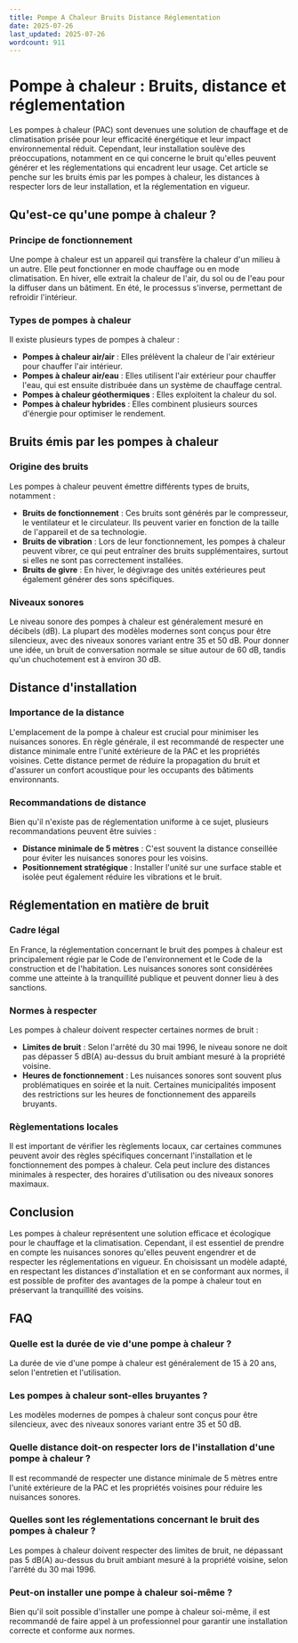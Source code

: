 ```yaml
---
title: Pompe A Chaleur Bruits Distance Réglementation
date: 2025-07-26
last_updated: 2025-07-26
wordcount: 911
---
```


# Pompe à chaleur : Bruits, distance et réglementation

Les pompes à chaleur (PAC) sont devenues une solution de chauffage et de climatisation prisée pour leur efficacité énergétique et leur impact environnemental réduit. Cependant, leur installation soulève des préoccupations, notamment en ce qui concerne le bruit qu'elles peuvent générer et les réglementations qui encadrent leur usage. Cet article se penche sur les bruits émis par les pompes à chaleur, les distances à respecter lors de leur installation, et la réglementation en vigueur.

## Qu'est-ce qu'une pompe à chaleur ?

### Principe de fonctionnement

Une pompe à chaleur est un appareil qui transfère la chaleur d'un milieu à un autre. Elle peut fonctionner en mode chauffage ou en mode climatisation. En hiver, elle extrait la chaleur de l'air, du sol ou de l'eau pour la diffuser dans un bâtiment. En été, le processus s'inverse, permettant de refroidir l'intérieur.

### Types de pompes à chaleur

Il existe plusieurs types de pompes à chaleur :

- **Pompes à chaleur air/air** : Elles prélèvent la chaleur de l'air extérieur pour chauffer l'air intérieur.
- **Pompes à chaleur air/eau** : Elles utilisent l'air extérieur pour chauffer l'eau, qui est ensuite distribuée dans un système de chauffage central.
- **Pompes à chaleur géothermiques** : Elles exploitent la chaleur du sol.
- **Pompes à chaleur hybrides** : Elles combinent plusieurs sources d'énergie pour optimiser le rendement.

## Bruits émis par les pompes à chaleur

### Origine des bruits

Les pompes à chaleur peuvent émettre différents types de bruits, notamment :

- **Bruits de fonctionnement** : Ces bruits sont générés par le compresseur, le ventilateur et le circulateur. Ils peuvent varier en fonction de la taille de l'appareil et de sa technologie.
- **Bruits de vibration** : Lors de leur fonctionnement, les pompes à chaleur peuvent vibrer, ce qui peut entraîner des bruits supplémentaires, surtout si elles ne sont pas correctement installées.
- **Bruits de givre** : En hiver, le dégivrage des unités extérieures peut également générer des sons spécifiques.

### Niveaux sonores

Le niveau sonore des pompes à chaleur est généralement mesuré en décibels (dB). La plupart des modèles modernes sont conçus pour être silencieux, avec des niveaux sonores variant entre 35 et 50 dB. Pour donner une idée, un bruit de conversation normale se situe autour de 60 dB, tandis qu'un chuchotement est à environ 30 dB.

## Distance d'installation

### Importance de la distance

L'emplacement de la pompe à chaleur est crucial pour minimiser les nuisances sonores. En règle générale, il est recommandé de respecter une distance minimale entre l'unité extérieure de la PAC et les propriétés voisines. Cette distance permet de réduire la propagation du bruit et d'assurer un confort acoustique pour les occupants des bâtiments environnants.

### Recommandations de distance

Bien qu'il n'existe pas de réglementation uniforme à ce sujet, plusieurs recommandations peuvent être suivies :

- **Distance minimale de 5 mètres** : C'est souvent la distance conseillée pour éviter les nuisances sonores pour les voisins.
- **Positionnement stratégique** : Installer l'unité sur une surface stable et isolée peut également réduire les vibrations et le bruit.

## Réglementation en matière de bruit

### Cadre légal

En France, la réglementation concernant le bruit des pompes à chaleur est principalement régie par le Code de l'environnement et le Code de la construction et de l'habitation. Les nuisances sonores sont considérées comme une atteinte à la tranquillité publique et peuvent donner lieu à des sanctions.

### Normes à respecter

Les pompes à chaleur doivent respecter certaines normes de bruit :

- **Limites de bruit** : Selon l'arrêté du 30 mai 1996, le niveau sonore ne doit pas dépasser 5 dB(A) au-dessus du bruit ambiant mesuré à la propriété voisine.
- **Heures de fonctionnement** : Les nuisances sonores sont souvent plus problématiques en soirée et la nuit. Certaines municipalités imposent des restrictions sur les heures de fonctionnement des appareils bruyants.

### Règlementations locales

Il est important de vérifier les règlements locaux, car certaines communes peuvent avoir des règles spécifiques concernant l'installation et le fonctionnement des pompes à chaleur. Cela peut inclure des distances minimales à respecter, des horaires d'utilisation ou des niveaux sonores maximaux.

## Conclusion

Les pompes à chaleur représentent une solution efficace et écologique pour le chauffage et la climatisation. Cependant, il est essentiel de prendre en compte les nuisances sonores qu'elles peuvent engendrer et de respecter les réglementations en vigueur. En choisissant un modèle adapté, en respectant les distances d'installation et en se conformant aux normes, il est possible de profiter des avantages de la pompe à chaleur tout en préservant la tranquillité des voisins.

## FAQ

### Quelle est la durée de vie d'une pompe à chaleur ?

La durée de vie d'une pompe à chaleur est généralement de 15 à 20 ans, selon l'entretien et l'utilisation.

### Les pompes à chaleur sont-elles bruyantes ?

Les modèles modernes de pompes à chaleur sont conçus pour être silencieux, avec des niveaux sonores variant entre 35 et 50 dB.

### Quelle distance doit-on respecter lors de l'installation d'une pompe à chaleur ?

Il est recommandé de respecter une distance minimale de 5 mètres entre l'unité extérieure de la PAC et les propriétés voisines pour réduire les nuisances sonores.

### Quelles sont les réglementations concernant le bruit des pompes à chaleur ?

Les pompes à chaleur doivent respecter des limites de bruit, ne dépassant pas 5 dB(A) au-dessus du bruit ambiant mesuré à la propriété voisine, selon l'arrêté du 30 mai 1996.

### Peut-on installer une pompe à chaleur soi-même ?

Bien qu'il soit possible d'installer une pompe à chaleur soi-même, il est recommandé de faire appel à un professionnel pour garantir une installation correcte et conforme aux normes.